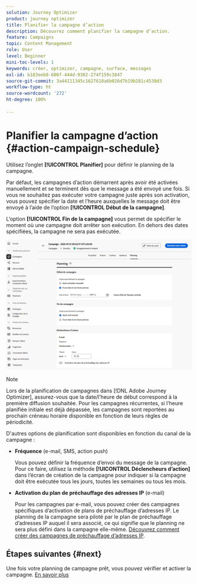 ```yaml
---
solution: Journey Optimizer
product: journey optimizer
title: Planifier la campagne d’action
description: Découvrez comment planifier la campagne d’action.
feature: Campaigns
topic: Content Management
role: User
level: Beginner
mini-toc-levels: 1
keywords: créer, optimizer, campagne, surface, messages
exl-id: b183eeb8-606f-444d-9302-274f159c3847
source-git-commit: 3a44111345c1627610a6b026d7b19b281c4538d3
workflow-type: ht
source-wordcount: '272'
ht-degree: 100%

---
```


# Planifier la campagne d’action {#action-campaign-schedule}

Utilisez l’onglet **[!UICONTROL Planifier]** pour définir le planning de la campagne.

Par défaut, les campagnes d’action démarrent après avoir été activées manuellement et se terminent dès que le message a été envoyé une fois. Si vous ne souhaitez pas exécuter votre campagne juste après son activation, vous pouvez spécifier la date et l’heure auxquelles le message doit être envoyé à l’aide de l’option **[!UICONTROL Début de la campagne]**.

L’option **[!UICONTROL Fin de la campagne]** vous permet de spécifier le moment où une campagne doit arrêter son exécution. En dehors des dates spécifiées, la campagne ne sera pas exécutée.

![](assets/create-campaign-schedule.png)

>[!NOTE]
>
>Lors de la planification de campagnes dans [!DNL Adobe Journey Optimizer], assurez-vous que la date/l’heure de début correspond à la première diffusion souhaitée. Pour les campagnes récurrentes, si l’heure planifiée initiale est déjà dépassée, les campagnes sont reportées au prochain créneau horaire disponible en fonction de leurs règles de périodicité.

D&#39;autres options de planification sont disponibles en fonction du canal de la campagne :

* **Fréquence** (e-mail, SMS, action push)

  Vous pouvez définir la fréquence d’envoi du message de la campagne. Pour ce faire, utilisez la méthode **[!UICONTROL Déclencheurs d’action]** dans l’écran de création de la campagne pour indiquer si la campagne doit être exécutée tous les jours, toutes les semaines ou tous les mois.

* **Activation du plan de préchauffage des adresses IP** (e-mail)

  Pour les campagnes par e-mail, vous pouvez créer des campagnes spécifiques d’activation de plans de préchauffage d’adresses IP. Le planning de la campagne sera piloté par le plan de préchauffage d’adresses IP auquel il sera associé, ce qui signifie que le planning ne sera plus défini dans la campagne elle-même. [Découvrez comment créer des campagnes de préchauffage d’adresses IP](../configuration/ip-warmup-campaign.md).

## Étapes suivantes {#next}

Une fois votre planning de campagne prêt, vous pouvez vérifier et activer la campagne. [En savoir plus](review-activate-campaign.md)

